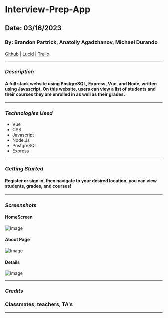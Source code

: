# Interview-Prep-App

## Date: 03/16/2023

### By: Brandon Partrick, Anatoliy Agadzhanov, Michael Durando

####

[Github]() |
[Lucid](https://lucid.app/lucidchart/03f949a4-fea3-4325-aff8-07ca7bad5aea/edit?existing=1&token=1f34232aaedf6d23ebbc525d4735555cdb8d18cdef34a49475303cc3fcf2aed4-eml%3Dmjdurando82%2540yahoo.com%26ts%3D1676997422%26uid%3D179953251&docId=03f949a4-fea3-4325-aff8-07ca7bad5aea&shared=true&invitationId=inv_073ca0de-42cb-43f1-b765-131c171bd166&page=0_0#) | [Trello](https://trello.com/b/2TOlmBWK/interview-prep-app)

---

### **_Description_**

#### A full stack website using PostgreSQL, Express, Vue, and Node, written using Javascript. On this website, users can view a list of students and their courses they are enrolled in as well as their grades.

---

### **_Technologies Used_**

- Vue
- CSS
- Javascript
- Node.Js
- PostgreSQL
- Express

---

### **_Getting Started_**

#### Register or sign in, then navigate to your desired location, you can view students, grades, and courses!

---

### **_Screenshots_**

#### HomeScreen

![Image]()

#### About Page

![Image]()

#### Details

![Image]()

---

### **_Credits_**

### Classmates, teachers, TA's

---
